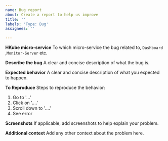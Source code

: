 ```yaml
---
name: Bug report
about: Create a report to help us improve
title: ''
labels: 'Type: Bug'
assignees: ''

---
```


**HKube micro-service**
To which micro-service the bug related to, `Dashboard` ,`Monitor-Server` etc.

**Describe the bug**
A clear and concise description of what the bug is.

**Expected behavior**
A clear and concise description of what you expected to happen.

**To Reproduce**
Steps to reproduce the behavior:
1. Go to '...'
2. Click on '....'
3. Scroll down to '....'
4. See error

**Screenshots**
If applicable, add screenshots to help explain your problem.

**Additional context**
Add any other context about the problem here.

